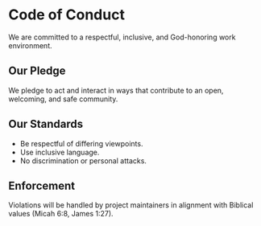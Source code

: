 # Code of Conduct

We are committed to a respectful, inclusive, and God-honoring work environment.

## Our Pledge
We pledge to act and interact in ways that contribute to an open, welcoming, and safe community.

## Our Standards
- Be respectful of differing viewpoints.
- Use inclusive language.
- No discrimination or personal attacks.

## Enforcement
Violations will be handled by project maintainers in alignment with Biblical values (Micah 6:8, James 1:27).
